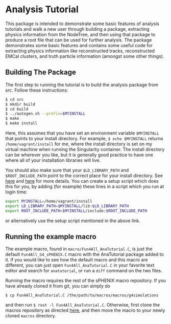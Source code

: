# Analysis Tutorial

This package is intended to demonstrate some basic features of analysis tutorials and walk a new user through building a package, extracting physics information from the NodeTree, and then using that package to produce a root file that can be used for further analysis. The package demonstrates some basic features and contains some useful code for extracting physics information like reconstructed tracks, reconstructed EMCal clusters, and truth particle information (amongst some other things).


## Building The Package

The first step to running the tutorial is to build the analysis package from src. Follow these instructions:

```bash
$ cd src
$ mkdir build
$ cd build
$ ../autogen.sh --prefix=$MYINSTALL
$ make
$ make install
```

Here, this assumes that you have set an environment variable `$MYINSTALL` that points to your install directory. For example, `$ echo $MYINSTALL` returns `/home/vagrant/install` for me, where the install directory is set on my virtual machine when running the Singularity container. The install directory can be wherever you like, but it is generally good practice to have one where all of your installation libraries will live.

You should also make sure that your `$LD_LIBRARY_PATH` and `$ROOT_INCLUDE_PATH` point to the correct place for your install directory. See [here](https://wiki.bnl.gov/sPHENIX/index.php/Example_of_using_DST_nodes) and [here](https://wiki.bnl.gov/sPHENIX/index.php/Sphenix_root6) for more details. You can create a setup script which does this for you, by adding (for example) these lines in a script which you run at login time:

```bash
export MYINSTALL=/home/vagrant/install
export LD_LIBRARY_PATH=$MYINSTALL/lib:$LD_LIBRARY_PATH
export ROOT_INCLUDE_PATH=$MYINSTALL/include:$ROOT_INCLUDE_PATH
```
or alternatively use the setup script mentioned in the above link.


## Running the example macro

The example macro, found in `macro/Fun4All_AnaTutorial.C`, is just the default `Fun4All_G4_sPHENIX.C` macro with the AnaTutorial package added to it. If you would like to see how the default macro and this macro are different, you can just open `Fun4All_AnaTutorial.C` in your favorite text editor and search for `anatutorial`, or run a `diff` command on the two files. 

Running the macro requires the rest of the sPHENIX macro repository. If you have already cloned it from git, you can simply do

```
$ cp Fun4All_AnaTutorial.C /the/path/to/macros/macros/g4simulations
```

and then run `$ root -l Fun4All_AnaTutorial.C`. Otherwise, first clone the macros repository as directed [here](https://wiki.bnl.gov/sPHENIX/index.php/Code_Repository), and then move the macro to your newly cloned `macros` directory.